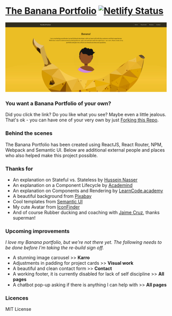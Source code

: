 # [The Banana Portfolio](https://frostare.netlify.com/) [![Netlify Status](https://api.netlify.com/api/v1/badges/c8db697d-e8b0-4006-ad60-fc003c66d09e/deploy-status)](https://app.netlify.com/sites/frostare/deploys)

![The Banana Portfolio](src/images/printscreen/bananascreenshot.png)

### You want a Banana Portfolio of your own?
Did you click the link? Do you like what you see? Maybe even a little jealous. That's ok - you can have one of your very own by just [Forking this Repo](https://github.com/kfrostare/React_Portfolio).

### Behind the scenes
The Banana Portfolio has been created using ReactJS, React Router, NPM, Webpack and Semantic UI. Below are additional external people and places who also helped make this project possible.


### Thanks for
* An explanation on Stateful vs. Stateless by [Hussein Nasser](https://www.youtube.com/watch?v=nhwZn6v5vT0)
* An explanation on a Component Lifecycle by [Academind](https://www.youtube.com/watch?v=Oioo0IdoEls)
* An explanation on Components and Rendering by [LearnCode.academy](https://www.youtube.com/watch?v=fd2Cayhez58&t=4s)
* A beautiful background from [Pixabay](https://pixabay.com/)
* Cool templates from [Semantic UI](https://semantic-ui.com/)
* My cute Avatar from [IconFinder](https://www.iconfinder.com/)
* And of course Rubber ducking and coaching with [Jaime Cruz](https://github.com/JaimeCrz), thanks superman!

### Upcoming improvements
*I love my Banana portfolio, but we're not there yet. The following needs to be done before I'm taking the re-build sign off.*

* A stunning image carousel >> **Karro**
* Adjustments in padding for project cards >> **Visual work**
* A beautiful and clean contact form >> **Contact** 
* A working footer, it is currently disabled for lack of self discipline >> **All pages**
* A chatbot pop-up asking if there is anything I can help with >> **All pages**

### Licences
MIT License